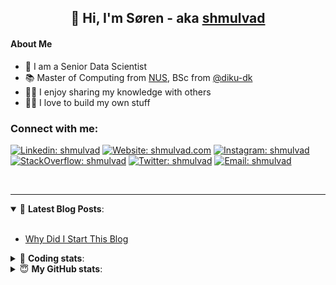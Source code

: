 <h2 align="center">
	👋 Hi, I'm Søren - aka <a href="https://shmulvad.com">shmulvad</a>
</h2>

#### About Me
- 🤖 I am a Senior Data Scientist
- 📚 Master of Computing from [NUS], BSc from [@diku-dk]
- 👨‍🏫 I enjoy sharing my knowledge with others
- 👨‍💻 I love to build my own stuff

### Connect with me:

[![Linkedin: shmulvad](https://img.shields.io/badge/shmulvad-blue?style=flat&logo=Linkedin&logoColor=white)][linkedin]
[![Website: shmulvad.com](https://img.shields.io/badge/shmulvad.com-47CCCC?&style=flat&logo=Google-Chrome&logoColor=white)][website]
[![Instagram: shmulvad](https://img.shields.io/badge/-@shmulvad-purple?style=flat&logo=Instagram&logoColor=white)][instagram]
[![StackOverflow: shmulvad](https://img.shields.io/badge/shmulvad-FE7A16?style=flat&logo=stack-overflow&logoColor=white)][stackOverflow]
[![Twitter: shmulvad](https://img.shields.io/badge/@shmulvad-1ca0f1?style=flat&logo=twitter&logoColor=white)][twitter]
[![Email: shmulvad](https://img.shields.io/badge/shmulvad-D14836?style=flat&logo=gmail&logoColor=white)][mail]

<br />

---

<details open>
 <summary>📕 <b>Latest Blog Posts</b>: </summary>

<br>

<!-- BLOG-POST-LIST:START -->
- [Why Did I Start This Blog](https://shmulvad.com/blog/why-did-start-this-blog)
<!-- BLOG-POST-LIST:END -->

</details>

<!-- --- -->

<details>
 <summary>🤖 <b>Coding stats</b>: </summary>

<br>

NOTE: Doesn't track coding at work or work done in environments such as Jupyter Notebooks.

<!--START_SECTION:waka-->
![Code Time](http://img.shields.io/badge/Code%20Time-2%2C817%20hrs%2057%20mins-blue)

**I'm a Night 🦉** 

```text
🌞 Morning                528 commits         ██░░░░░░░░░░░░░░░░░░░░░░░   08.35 % 
🌆 Daytime                1681 commits        ███████░░░░░░░░░░░░░░░░░░   26.60 % 
🌃 Evening                2569 commits        ██████████░░░░░░░░░░░░░░░   40.65 % 
🌙 Night                  1542 commits        ██████░░░░░░░░░░░░░░░░░░░   24.40 % 
```


📊 **This Week I Spent My Time On** 

```text
💬 Programming Languages: 
Python                   10 hrs 41 mins      ████████████░░░░░░░░░░░░░   49.47 % 
Other                    3 hrs 3 mins        ████░░░░░░░░░░░░░░░░░░░░░   14.18 % 
C#                       2 hrs 54 mins       ███░░░░░░░░░░░░░░░░░░░░░░   13.48 % 
TypeScript               2 hrs 22 mins       ███░░░░░░░░░░░░░░░░░░░░░░   11.03 % 
Markdown                 46 mins             █░░░░░░░░░░░░░░░░░░░░░░░░   03.58 % 

🔥 Editors: 
VS Code                  18 hrs 26 mins      █████████████████████░░░░   85.41 % 
Zsh                      2 hrs 50 mins       ███░░░░░░░░░░░░░░░░░░░░░░   13.15 % 
Sublime Text             18 mins             ░░░░░░░░░░░░░░░░░░░░░░░░░   01.44 % 

🐱‍💻 Projects: 
km24-core                16 hrs 27 mins      ███████████████████░░░░░░   76.21 % 
global.assignment 2      2 hrs 25 mins       ███░░░░░░░░░░░░░░░░░░░░░░   11.19 % 
BunkerAssignment         1 hr 9 mins         █░░░░░░░░░░░░░░░░░░░░░░░░   05.32 % 
table-notifier           38 mins             █░░░░░░░░░░░░░░░░░░░░░░░░   02.99 % 
company-scrapers         19 mins             ░░░░░░░░░░░░░░░░░░░░░░░░░   01.51 % 
```


 Last Updated on 20/09/2024 18:48:28 UTC
<!--END_SECTION:waka-->

</details>

<!-- --- -->

<details>
 <summary>😇 <b>My GitHub stats</b>: </summary>

<br>

<img align="left" alt="shmulvad's Github Stats" src="https://github-readme-stats.vercel.app/api?username=shmulvad&show_icons=true&hide_border=true" />

</details>



[website]: https://shmulvad.com
[twitter]: https://twitter.com/shmulvad
[linkedin]: https://linkedin.com/in/shmulvad
[instagram]: https://instagram.com/shmulvad
[stackOverflow]: https://stackoverflow.com/users/9248793/shmulvad
[mail]: mailto:shmulvad@gmail.com
[@diku-dk]: https://github.com/diku-dk
[github]: https://github.com/shmulvad
[NUS]: https://www.nus.edu.sg
